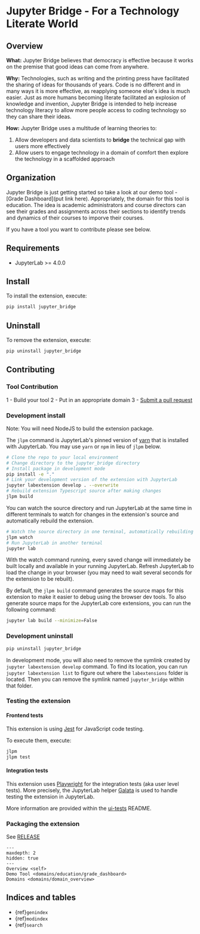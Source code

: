 # Jupyter Bridge - For a Technology Literate World

## Overview

**What:** Jupyter Bridge believes that democracy is effective because it works on the premise that good ideas can come from anywhere. 

**Why:** Technologies, such as writing and the printing press have facilitated the sharing of ideas for thousands of years. Code is no different and in many ways it is more effective, as reapplying someone else's idea is much easier. Just as more humans becoming literate facilitated an explosion of knowledge and invention, Jupyter Bridge is intended to help increase technology literacy to allow more people access to coding technology so they can share their ideas.

**How:** Jupyter Bridge uses a multitude of learning theories to: 

1. Allow developers and data scientists to **bridge** the technical gap with users more effectively
2. Allow users to engage technology in a domain of comfort then explore the technology in a scaffolded approach

## Organization

Jupyter Bridge is just getting started so take a look at our demo tool - [Grade Dashboard](put link here). Appropriately, the domain for this tool is education. The idea is academic administrators and course directors can see their grades and assignments across their sections to identify trends and dynamics of their courses to imporve their courses. 

If you have a tool you want to contribute please see below. 


## Requirements

- JupyterLab >= 4.0.0

## Install

To install the extension, execute:

```bash
pip install jupyter_bridge
```

## Uninstall

To remove the extension, execute:

```bash
pip uninstall jupyter_bridge
```

## Contributing
### Tool Contribution

1 - Build your tool
2 - Put in an appropriate domain
3 - [Submit a pull request](https://docs.github.com/en/pull-requests/collaborating-with-pull-requests/proposing-changes-to-your-work-with-pull-requests/creating-a-pull-request)

### Development install

Note: You will need NodeJS to build the extension package.

The `jlpm` command is JupyterLab's pinned version of
[yarn](https://yarnpkg.com/) that is installed with JupyterLab. You may use
`yarn` or `npm` in lieu of `jlpm` below.

```bash
# Clone the repo to your local environment
# Change directory to the jupyter_bridge directory
# Install package in development mode
pip install -e "."
# Link your development version of the extension with JupyterLab
jupyter labextension develop . --overwrite
# Rebuild extension Typescript source after making changes
jlpm build
```

You can watch the source directory and run JupyterLab at the same time in different terminals to watch for changes in the extension's source and automatically rebuild the extension.

```bash
# Watch the source directory in one terminal, automatically rebuilding when needed
jlpm watch
# Run JupyterLab in another terminal
jupyter lab
```

With the watch command running, every saved change will immediately be built locally and available in your running JupyterLab. Refresh JupyterLab to load the change in your browser (you may need to wait several seconds for the extension to be rebuilt).

By default, the `jlpm build` command generates the source maps for this extension to make it easier to debug using the browser dev tools. To also generate source maps for the JupyterLab core extensions, you can run the following command:

```bash
jupyter lab build --minimize=False
```

### Development uninstall

```bash
pip uninstall jupyter_bridge
```

In development mode, you will also need to remove the symlink created by `jupyter labextension develop`
command. To find its location, you can run `jupyter labextension list` to figure out where the `labextensions`
folder is located. Then you can remove the symlink named `jupyter_bridge` within that folder.

### Testing the extension

#### Frontend tests

This extension is using [Jest](https://jestjs.io/) for JavaScript code testing.

To execute them, execute:

```sh
jlpm
jlpm test
```

#### Integration tests

This extension uses [Playwright](https://playwright.dev/docs/intro) for the integration tests (aka user level tests).
More precisely, the JupyterLab helper [Galata](https://github.com/jupyterlab/jupyterlab/tree/master/galata) is used to handle testing the extension in JupyterLab.

More information are provided within the [ui-tests](./ui-tests/README.md) README.

### Packaging the extension

See [RELEASE](RELEASE.md)

```{toctree}
---
maxdepth: 2
hidden: true
---
Overview <self>
Demo Tool <domains/education/grade_dashboard>
Domains <domains/domain_overview>
```

## Indices and tables

- {ref}`genindex`
- {ref}`modindex`
- {ref}`search`
